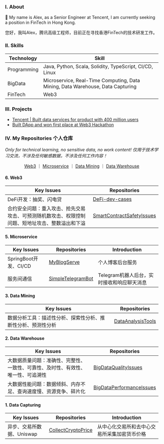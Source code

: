### I. About

👋 My name is Alex, as a Senior Engineer at Tencent, I am currently seeking a position in FinTech in Hong Kong.

您好，我叫Alex，腾讯高级工程师，目前正在寻找香港FinTech的技术研发工作。

### II. Skills

| Technology      | Skill |
| ----------- | ----------- |
| Programming      | Java, Python, Scala, Solidity, TypeScript, CI/CD, Linux|
| BigData   | Microservice, Real-Time Computing, Data Mining, Data Warehouse, Data Capturing|
| FinTech | Web3 |

### III. Projects

- [Tencent | Built data services for product with 400 million users](https://chenqirong.tech/p-data-platform.html)
- [Built DApp and won first place at Web3 Hackathon](https://chenqirong.tech/web3-hackathon.html)

### IV. My Repositories 个人仓库

*Only for technical learning, no sensitive data, no work content! 仅用于技术学习交流，不涉及任何敏感数据，不涉及任何工作内容！*

<div align="center">
<a href="#1-web3-using-solidityevmhardhat">Web3</a>
｜
<a href="#2-microservice-using-javaspringboot">Microservice</a>
｜
<a href="#3-data-mining-using-python">Data Mining</a>
｜
<a href="#4-data-warehouse-using-javapythonsqlsparkhive">Data Warehouse</a>
</div>

#### 6. Web3

| Key Issues  | Repositories  |
| ----------- | ----------- |
| DeFi开发：抽奖、闪电贷 | [DeFi-dev-cases](https://github.com/chen-qr/DeFi-dev-cases) |
| 合约安全问题：重入攻击、抢先交易攻击、可预测随机数攻击、权限控制问题、短地址攻击、整数溢出和下溢| [SmartContractSafetyIssues](https://github.com/chen-qr/SmartContractSafetyIssues) |

#### 5. Microservice

| Key Issues  | Repositories      | Introduction |
| ----------- | ----------- | ----------- |
| SpringBoot开发、CI/CD |  [MyBlogServe](https://github.com/chen-qr/MyBlogServe)     | 个人博客后台服务|
| 服务间通信 |  [SimpleTelegramBot](https://github.com/chen-qr/SimpleTelegramBot)      | Telegram机器人后台，实时接收和响应聊天消息 |

#### 3. Data Mining

| Key Issues  | Repositories      |
| ----------- | ----------- |
| 数据分析工具：描述性分析、探索性分析、推断性分析、预测性分析 |  [DataAnalysisTools](https://github.com/chen-qr/DataAnalysisTools)     |

#### 2. Data Warehouse

| Key Issues  | Repositories      |
| ----------- | ----------- |
| 大数据质量问题：准确性、完整性、一致性、可靠性、及时性、有效性、唯一性、可追溯性 |  [BigDataQualityIssues](https://github.com/chen-qr/BigDataQualityIssues)     |
| 大数据性能问题：数据倾斜、内存不足、查询速度慢、资源竞争、碎片化 |  [BigDataPerformanceIssues](https://github.com/chen-qr/BigDataPerformanceIssues)     |

#### 1. Data Capturing

| Key Issues  | Repositories      | Introduction |
| ----------- | ----------- | ----------- |
| 异步、交易所数据、Uniswap | [CollectCryptoPrice](https://github.com/chen-qr/CollectCryptoPrice) | 从中心化交易所和去中心交易所采集加密货币价格 |
